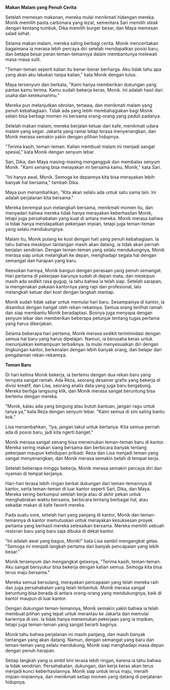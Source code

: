 **Makan Malam yang Penuh Cerita**

Setelah memesan makanan, mereka mulai menikmati hidangan mereka. Monik memilih pasta carbonara yang lezat, sementara Sari memilih steak dengan kentang tumbuk, Dika memilih burger besar, dan Maya memesan salad sehat.

Selama makan malam, mereka saling berbagi cerita. Monik menceritakan bagaimana ia merasa lebih percaya diri setelah mendapatkan posisi baru, dan betapa besar peran teman-temannya dalam membantunya melewati masa-masa sulit.

"Teman-teman seperti kalian itu benar-benar berharga. Aku tidak tahu apa yang akan aku lakukan tanpa kalian," kata Monik dengan tulus.

Maya tersenyum dan berkata, "Kami hanya memberikan dukungan yang pantas kamu terima. Kamu sudah bekerja keras, Monik. Ini adalah hasil dari usaha dan ketekunanmu."

Mereka pun melanjutkan obrolan, tertawa, dan menikmati malam yang penuh kebahagiaan. Tidak ada yang lebih membahagiakan bagi Monik selain bisa berbagi momen ini bersama orang-orang yang peduli padanya.

Setelah makan malam, mereka berjalan keluar dari kafe, menikmati udara malam yang segar. Jakarta yang ramai tetap terasa menyenangkan, dan Monik merasa semakin yakin dengan pilihan hidupnya.

"Terima kasih, teman-teman. Kalian membuat malam ini menjadi sangat spesial," kata Monik dengan senyum lebar.

Sari, Dika, dan Maya masing-masing mengangguk dan membalas senyum Monik. "Kami senang bisa merayakan ini bersama kamu, Monik," kata Sari.

"Ini hanya awal, Monik. Semoga ke depannya kita bisa merayakan lebih banyak hal bersama," tambah Dika.

Maya pun menambahkan, "Kita akan selalu ada untuk satu sama lain. Ini adalah perjalanan kita bersama."

Mereka berempat pun melangkah bersama, menikmati momen itu, dan menyadari bahwa mereka tidak hanya merayakan keberhasilan Monik, tetapi juga persahabatan yang kuat di antara mereka. Monik merasa bahwa ia tidak hanya mendapatkan pekerjaan impian, tetapi juga teman-teman yang selalu mendukungnya.

Malam itu, Monik pulang ke kost dengan hati yang penuh kebahagiaan. Ia tahu bahwa meskipun tantangan masih akan datang, ia tidak akan pernah berjalan sendirian. Dengan teman-teman yang selalu mendukungnya, Monik merasa siap untuk melangkah ke depan, menghadapi segala hal dengan semangat dan harapan yang baru.

Keesokan harinya, Monik bangun dengan perasaan yang penuh semangat. Hari pertama di pekerjaan barunya sudah di depan mata, dan meskipun masih ada sedikit rasa gugup, ia tahu bahwa ia telah siap. Setelah sarapan, ia mengenakan pakaian kantornya yang rapi dan profesional, lalu melangkah keluar dari kost dengan langkah mantap.

Monik sudah tidak sabar untuk memulai hari baru. Sesampainya di kantor, ia disambut dengan hangat oleh rekan-rekannya. Semua orang terlihat ramah dan siap membantu Monik beradaptasi. Bosnya juga menyapa dengan senyum lebar dan memberikan beberapa petunjuk tentang tugas pertama yang harus dikerjakan.

Selama beberapa hari pertama, Monik merasa sedikit terintimidasi dengan semua hal baru yang harus dipelajari. Namun, ia berusaha keras untuk menunjukkan kemampuan terbaiknya. Ia mulai menyesuaikan diri dengan lingkungan kantor, berkenalan dengan lebih banyak orang, dan belajar dari pengalaman rekan-rekannya.

**Teman Baru**

Di hari kelima Monik bekerja, ia bertemu dengan dua rekan baru yang ternyata sangat ramah. Ada Reza, seorang desainer grafis yang bekerja di divisi kreatif, dan Lisa, seorang analis data yang juga baru bergabung. Mereka bertiga langsung klik, dan Monik merasa sangat beruntung bisa bertemu dengan mereka.

"Monik, kalau ada yang bingung atau butuh bantuan, jangan ragu untuk tanya ya," kata Reza dengan senyum lebar. "Kami semua di sini saling bantu kok."

Lisa menambahkan, "Iya, jangan takut untuk bertanya. Kita semua pernah ada di posisi baru, jadi kita ngerti banget."

Monik merasa sangat senang bisa menemukan teman-teman baru di kantor. Mereka sering makan siang bersama dan berbicara banyak tentang pekerjaan maupun kehidupan pribadi. Reza dan Lisa menjadi teman yang sangat menyenangkan, dan Monik merasa semakin betah di tempat kerja.

Setelah beberapa minggu bekerja, Monik merasa semakin percaya diri dan nyaman di tempat kerjanya.

Hari-hari terasa lebih ringan berkat dukungan dari teman-temannya di kantor, serta teman-teman di luar kantor seperti Sari, Dika, dan Maya. Mereka sering berkumpul setelah kerja atau di akhir pekan untuk menghabiskan waktu bersama, berbicara tentang berbagai hal, atau sekadar makan di kafe favorit mereka.

Pada suatu sore, setelah hari yang panjang di kantor, Monik dan teman-temannya di kantor memutuskan untuk merayakan kesuksesan proyek pertama yang berhasil mereka selesaikan bersama. Mereka memilih sebuah restoran baru yang baru saja dibuka di dekat kantor.

"Ini adalah awal yang bagus, Monik!" kata Lisa sambil mengangkat gelas. "Semoga ini menjadi langkah pertama dari banyak pencapaian yang lebih besar."

Monik tersenyum dan mengangkat gelasnya, "Terima kasih, teman-teman. Aku sangat bersyukur bisa bekerja dengan kalian semua. Semoga kita bisa terus maju bersama."

Mereka semua bersulang, merayakan pencapaian yang telah mereka raih dan juga persahabatan yang telah terbentuk. Monik merasa sangat beruntung bisa berada di antara orang-orang yang mendukungnya, baik di kantor maupun di luar kantor.

Dengan dukungan teman-temannya, Monik semakin yakin bahwa ia telah membuat pilihan yang tepat untuk merantau ke Jakarta dan memulai kariernya di sini. Ia tidak hanya menemukan pekerjaan yang ia impikan, tetapi juga teman-teman yang sangat berarti baginya.

Monik tahu bahwa perjalanan ini masih panjang, dan masih banyak tantangan yang akan datang. Namun, dengan semangat yang baru dan teman-teman yang selalu mendukung, Monik siap menghadapi masa depan dengan penuh harapan.

Setiap langkah yang ia ambil kini terasa lebih ringan, karena ia tahu bahwa ia tidak sendirian. Persahabatan, dukungan, dan kerja keras akan terus menjadi kunci keberhasilannya. Monik siap untuk terus maju, meraih impian-impiannya, dan menikmati setiap momen yang datang di perjalanan hidupnya.

